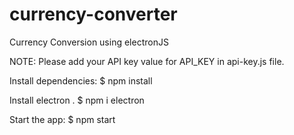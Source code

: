 # currency-converter
Currency Conversion using electronJS

NOTE: Please add your API key value for API_KEY in api-key.js file.

Install dependencies:
$ npm install

Install electron .
$ npm i electron

Start the app:
$ npm start
